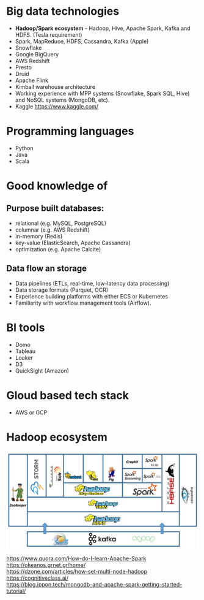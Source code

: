 # Big data technologies
* **Hadoop/Spark ecosystem** - Hadoop, Hive, Apache Spark, Kafka and HDFS. (Tesla requirement)
* Spark, MapReduce, HDFS, Cassandra, Kafka (Apple)
* Snowflake 
* Google BigQuery
* AWS Redshift
* Presto 
* Druid 
* Apache Flink
* Kimball warehouse architecture
* Working experience with MPP systems (Snowflake, Spark SQL, Hive) and NoSQL systems (MongoDB, etc).
* Kaggle https://www.kaggle.com/

# Programming languages
* Python 
* Java 
* Scala 

# Good knowledge of 
## Purpose built databases:  
* relational (e.g. MySQL, PostgreSQL) 
* columnar (e.g. AWS Redshift) 
* in-memory (Redis) 
* key-value (ElasticSearch, Apache Cassandra) 
* optimization (e.g. Apache Calcite)

## Data flow an storage
* Data pipelines (ETLs, real-time, low-latency data processing)
* Data storage formats (Parquet, OCR)
* Experience building platforms with either ECS or Kubernetes
* Familiarity with workflow management tools (Airflow).

# BI tools
* Domo
* Tableau
* Looker
* D3
* QuickSight (Amazon)

# Gloud based tech stack
* AWS or GCP

# Hadoop ecosystem
![Hadoop stack](img/HadoopStack.png "Hadoop ecosystem")


https://www.quora.com/How-do-I-learn-Apache-Spark  
https://okeanos.grnet.gr/home/  
https://dzone.com/articles/how-set-multi-node-hadoop   
https://cognitiveclass.ai/  
https://blog.ippon.tech/mongodb-and-apache-spark-getting-started-tutorial/  
